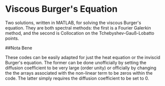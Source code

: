 # Viscous Burger's Equation

Two solutions, written in MATLAB, for solving the viscous Burger's equation. They are both spectral methods: the first is a Fourier Galerkin method, and the second is Collocation on the Tchebyshev-Gauß-Lobatto points. 

##Nota Bene 

These codes can be easily adapted for just the heat equation or the inviscid Burger's equation. The former can be done unofficially by setting the diffusion coefficient to be very large (order unity) or officially by changing the the arrays associated with the non-linear term to be zeros within the code. The latter simply requires the diffusion coefficient to be set to 0. 